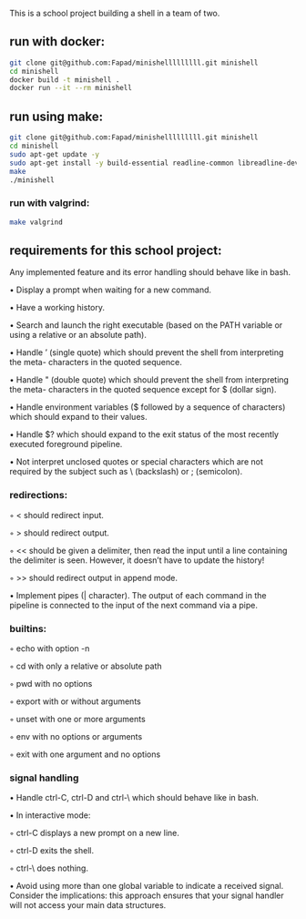 This is a school project building a shell in a team of two.

## run with docker:

```bash
git clone git@github.com:Fapad/minishelllllllll.git minishell
cd minishell
docker build -t minishell .
docker run --it --rm minishell
```

## run using make:
```bash
git clone git@github.com:Fapad/minishelllllllll.git minishell
cd minishell
sudo apt-get update -y
sudo apt-get install -y build-essential readline-common libreadline-dev libreadline7
make
./minishell
```

### run with valgrind:
```bash
make valgrind
```

## requirements for this school project:
Any implemented feature and its error handling should behave like in bash.

• Display a prompt when waiting for a new command.

• Have a working history.

• Search and launch the right executable (based on the PATH variable or using a
relative or an absolute path).

• Handle ’ (single quote) which should prevent the shell from interpreting the meta-
characters in the quoted sequence.

• Handle " (double quote) which should prevent the shell from interpreting the meta-
characters in the quoted sequence except for $ (dollar sign).

• Handle environment variables ($ followed by a sequence of characters) which
should expand to their values.

• Handle $? which should expand to the exit status of the most recently executed
foreground pipeline.

• Not interpret unclosed quotes or special characters which are not required by the
subject such as \ (backslash) or ; (semicolon).

### redirections:

◦ < should redirect input.

◦ > should redirect output.

◦ << should be given a delimiter, then read the input until a line containing the
delimiter is seen. However, it doesn’t have to update the history!

◦ >> should redirect output in append mode.

• Implement pipes (| character). The output of each command in the pipeline is
connected to the input of the next command via a pipe.

### builtins:

◦ echo with option -n

◦ cd with only a relative or absolute path

◦ pwd with no options

◦ export with or without arguments

◦ unset with one or more arguments

◦ env with no options or arguments

◦ exit with one argument and no options

### signal handling

• Handle ctrl-C, ctrl-D and ctrl-\ which should behave like in bash.

• In interactive mode:

◦ ctrl-C displays a new prompt on a new line.

◦ ctrl-D exits the shell.

◦ ctrl-\ does nothing.

• Avoid using more than one global variable to indicate a received signal. Consider
the implications: this approach ensures that your signal handler will not access your
main data structures.
